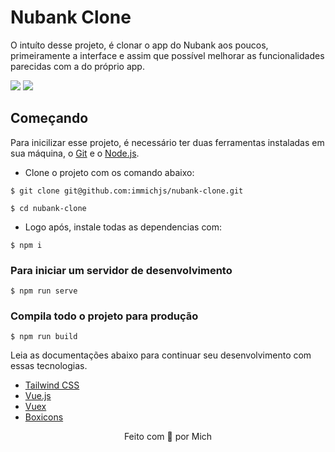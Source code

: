 # Nubank Clone

O intuíto desse projeto, é clonar o app do Nubank aos poucos, primeiramente a interface e assim que possível melhorar as funcionalidades parecidas com a do próprio app.

<p align="start">
    <img src="https://i.imgur.com/AXOixPt.png">
    <img src="https://i.imgur.com/HuqhfSH.png">
</p>

## Começando

Para inicilizar esse projeto, é necessário ter duas ferramentas instaladas em sua máquina, o [Git](https://git-scm.com/) e o [Node.js](https://nodejs.org/).

- Clone o projeto com os comando abaixo:
```
$ git clone git@github.com:immichjs/nubank-clone.git

$ cd nubank-clone
```

- Logo após, instale todas as dependencias com:
```
$ npm i
```

### Para iniciar um servidor de desenvolvimento
```
$ npm run serve
```

### Compila todo o projeto para produção
```
$ npm run build
```

Leia as documentações abaixo para continuar seu desenvolvimento com essas tecnologias.

- [Tailwind CSS](https://tailwindcss.com/)
- [Vue.js](https://br.vuejs.org/)
- [Vuex](https://vuex.vuejs.org/ptbr/guide/)
- [Boxicons](https://boxicons.com/usage/)

<p align="center">Feito com 💖 por Mich</p>


